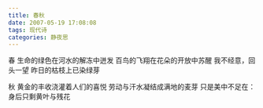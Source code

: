```yaml
---
title: 春秋	
date: 2007-05-19 17:08:08
tags: 现代诗
categories: 静夜思
---
```

春
生命的绿色在河水的解冻中迸发
百鸟的飞翔在花朵的开放中苏醒
我不经意，回头一望
昨日的枯枝上已染绿芽
<!-- more -->
秋
黄金的丰收浇灌着人们的喜悦
劳动与汗水凝结成满地的麦芽
只是美中不足在：
身后只剩黄叶与残花
